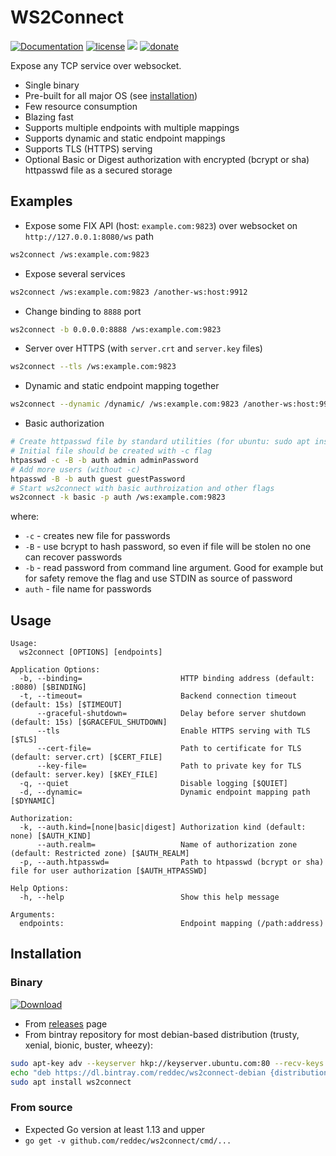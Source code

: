 # WS2Connect

[![Documentation](https://img.shields.io/badge/documentation-latest-green)](https://reddec.github.io/ws2connect/)
[![license](https://img.shields.io/github/license/reddec/ws2connect.svg)](https://github.com/reddec/ws2connect)
[![](https://godoc.org/github.com/reddec/ws2connect?status.svg)](http://godoc.org/github.com/reddec/ws2connect)
[![donate](https://img.shields.io/badge/help_by️-donate❤-ff69b4)](http://reddec.net/about/#donate)


Expose any TCP service over websocket. 

* Single binary
* Pre-built for all major OS (see [installation](#installation))
* Few resource consumption
* Blazing fast
* Supports multiple endpoints with multiple mappings
* Supports dynamic and static endpoint mappings
* Supports TLS (HTTPS) serving
* Optional Basic or Digest authorization with encrypted (bcrypt or sha) httpasswd file as a secured storage

## Examples


* Expose some FIX API (host: `example.com:9823`) over websocket on `http://127.0.0.1:8080/ws` path

```bash
ws2connect /ws:example.com:9823
```

* Expose several services

```bash
ws2connect /ws:example.com:9823 /another-ws:host:9912
```

* Change binding to `8888` port

```bash
ws2connect -b 0.0.0.0:8888 /ws:example.com:9823
```

* Server over HTTPS (with `server.crt` and `server.key` files)

```bash
ws2connect --tls /ws:example.com:9823
```

* Dynamic and static endpoint mapping together

```bash
ws2connect --dynamic /dynamic/ /ws:example.com:9823 /another-ws:host:9912
```

* Basic authorization

```bash
# Create httpasswd file by standard utilities (for ubuntu: sudo apt install apache2-utils)
# Initial file should be created with -c flag
htpasswd -c -B -b auth admin adminPassword
# Add more users (without -c)
htpasswd -B -b auth guest guestPassword
# Start ws2connect with basic authroization and other flags
ws2connect -k basic -p auth /ws:example.com:9823
```

where:

  * `-c` -  creates new file for passwords
  * `-B` - use bcrypt to hash password, so even if file will be stolen no one can recover passwords
  * `-b` - read password from command line argument. Good for example but for safety remove the flag and use STDIN as source of password
  * `auth` - file name for passwords

## Usage

    Usage:
      ws2connect [OPTIONS] [endpoints]
    
    Application Options:
      -b, --binding=                      HTTP binding address (default: :8080) [$BINDING]
      -t, --timeout=                      Backend connection timeout (default: 15s) [$TIMEOUT]
          --graceful-shutdown=            Delay before server shutdown (default: 15s) [$GRACEFUL_SHUTDOWN]
          --tls                           Enable HTTPS serving with TLS [$TLS]
          --cert-file=                    Path to certificate for TLS (default: server.crt) [$CERT_FILE]
          --key-file=                     Path to private key for TLS (default: server.key) [$KEY_FILE]
      -q, --quiet                         Disable logging [$QUIET]
      -d, --dynamic=                      Dynamic endpoint mapping path [$DYNAMIC]
    
    Authorization:
      -k, --auth.kind=[none|basic|digest] Authorization kind (default: none) [$AUTH_KIND]
          --auth.realm=                   Name of authorization zone (default: Restricted zone) [$AUTH_REALM]
      -p, --auth.htpasswd=                Path to htpasswd (bcrypt or sha) file for user authorization [$AUTH_HTPASSWD]
    
    Help Options:
      -h, --help                          Show this help message
    
    Arguments:
      endpoints:                          Endpoint mapping (/path:address)


## Installation

### Binary

[![Download](https://api.bintray.com/packages/reddec/ws2connect-debian/ws2connect/images/download.svg)](https://bintray.com/reddec/ws2connect-debian/ws2connect/_latestVersion)

* From [releases](https://github.com/reddec/ws2connect/releases) page
* From bintray repository for most debian-based distribution (trusty, xenial, bionic, buster, wheezy):

```bash
sudo apt-key adv --keyserver hkp://keyserver.ubuntu.com:80 --recv-keys 379CE192D401AB61
echo "deb https://dl.bintray.com/reddec/ws2connect-debian {distribution} main" | sudo tee -a /etc/apt/sources.list
sudo apt install ws2connect
```

### From source

* Expected Go version at least 1.13 and upper
* `go get -v github.com/reddec/ws2connect/cmd/...`